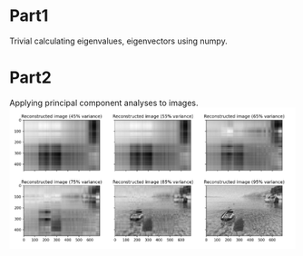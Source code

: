 # Part1

Trivial calculating eigenvalues, eigenvectors using numpy.

# Part2
Applying principal component analyses to images.
![img.png](img.png)
